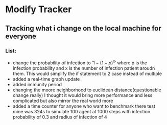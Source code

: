 # Modify Tracker
## Tracking what i change on the local machine for everyone
### List:
* change the probability of infection to $' 1 - (1 - p)^x '$ where p is the infection probability and x is the number of infection patient aroudn them. This would simplify the if statement to 2 case instead of multiple 
* added a real-time graph update
* added immunity period
* changing the moore neighborhood to euclidean distance(questionable change really) I thought it would bring more performance and less complicated but also mirror the real world more
* added a time counter for anyone who want to benchmark there test mine was 324s to simulate 100 agent at 1000 steps with infection probability of 0.3 and radius of infection of 4

